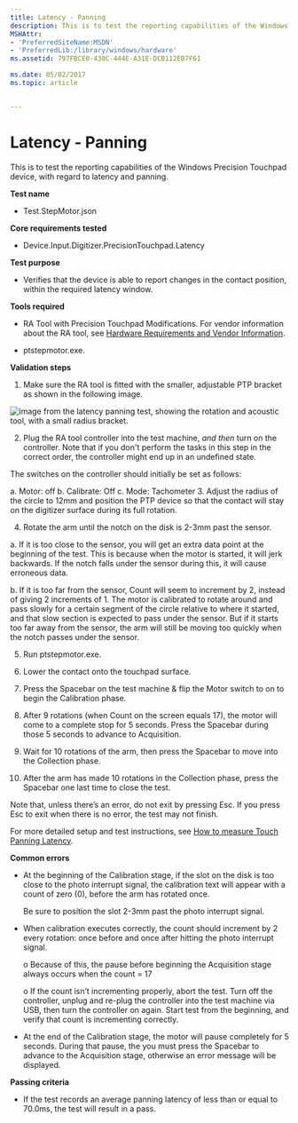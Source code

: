 ```yaml
---
title: Latency - Panning
description: This is to test the reporting capabilities of the Windows Precision Touchpad device, with regard to latency and panning.
MSHAttr:
- 'PreferredSiteName:MSDN'
- 'PreferredLib:/library/windows/hardware'
ms.assetid: 797FBCE0-430C-444E-A31E-DCB112EB7F61

ms.date: 05/02/2017
ms.topic: article


---
```


# Latency - Panning


This is to test the reporting capabilities of the Windows Precision Touchpad device, with regard to latency and panning.

**Test name**

-   Test.StepMotor.json

**Core requirements tested**

-   Device.Input.Digitizer.PrecisionTouchpad.Latency

**Test purpose**

-   Verifies that the device is able to report changes in the contact position, within the required latency window.

**Tools required**

-   RA Tool with Precision Touchpad Modifications. For vendor information about the RA tool, see [Hardware Requirements and Vendor Information](touchscreen-hardware-requirements-and-vendor-information.md).

-   ptstepmotor.exe.

**Validation steps**

1. Make sure the RA tool is fitted with the smaller, adjustable PTP bracket as shown in the following image.

![image from the latency panning test, showing the rotation and acoustic tool, with a small radius bracket.](../images/precision-test-latpanning.png)

2. Plug the RA tool controller into the test machine, *and then* turn on the controller. Note that if you don't perform the tasks in this step in the correct order, the controller might end up in an undefined state.

The switches on the controller should initially be set as follows:

a. Motor: off
b. Calibrate: Off
c. Mode: Tachometer
3. Adjust the radius of the circle to 12mm and position the PTP device so that the contact will stay on the digitizer surface during its full rotation.

4. Rotate the arm until the notch on the disk is 2-3mm past the sensor.

a. If it is too close to the sensor, you will get an extra data point at the beginning of the test. This is because when the motor is started, it will jerk backwards. If the notch falls under the sensor during this, it will cause erroneous data.

b. If it is too far from the sensor, Count will seem to increment by 2, instead of giving 2 increments of 1. The motor is calibrated to rotate around and pass slowly for a certain segment of the circle relative to where it started, and that slow section is expected to pass under the sensor. But if it starts too far away from the sensor, the arm will still be moving too quickly when the notch passes under the sensor.

5. Run ptstepmotor.exe.

6. Lower the contact onto the touchpad surface.

7. Press the Spacebar on the test machine & flip the Motor switch to on to begin the Calibration phase.

8. After 9 rotations (when Count on the screen equals 17), the motor will come to a complete stop for 5 seconds. Press the Spacebar during those 5 seconds to advance to Acquisition.

9. Wait for 10 rotations of the arm, then press the Spacebar to move into the Collection phase.

10. After the arm has made 10 rotations in the Collection phase, press the Spacebar one last time to close the test.

Note that, unless there’s an error, do not exit by pressing Esc. If you press Esc to exit when there is no error, the test may not finish.

For more detailed setup and test instructions, see [How to measure Touch Panning Latency](https://msdn.microsoft.com/library/windows/hardware/dn266003.aspx).

**Common errors**

-   At the beginning of the Calibration stage, if the slot on the disk is too close to the photo interrupt signal, the calibration text will appear with a count of zero (0), before the arm has rotated once.

    Be sure to position the slot 2-3mm past the photo interrupt signal.

-   When calibration executes correctly, the count should increment by 2 every rotation: once before and once after hitting the photo interrupt signal.

    o Because of this, the pause before beginning the Acquisition stage always occurs when the count = 17

    o If the count isn’t incrementing properly, abort the test. Turn off the controller, unplug and re-plug the controller into the test machine via USB, then turn the controller on again. Start test from the beginning, and verify that count is incrementing correctly.

-   At the end of the Calibration stage, the motor will pause completely for 5 seconds. During that pause, the you must press the Spacebar to advance to the Acquisition stage, otherwise an error message will be displayed.

**Passing criteria**

-   If the test records an average panning latency of less than or equal to 70.0ms, the test will result in a pass.

 

 






